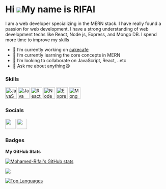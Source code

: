 

<!--
**Mohamed-Rifai/Mohamed-Rifai** is a ✨ _special_ ✨ repository because its `README.md` (this file) appears on your GitHub profile.

Here are some ideas to get you started:

 ...
-  ...
-  ...
- 🤔 I’m looking for help with ...
-  ...
- 📫 How to reach me: ...
- 😄 Pronouns: ...
- ⚡ Fun fact: ...
-->


Hi ![](https://user-images.githubusercontent.com/18350557/176309783-0785949b-9127-417c-8b55-ab5a4333674e.gif)My name is RIFAI
=============================================================================================================================

I am a web developer specializing in the MERN stack. I have really found a passion for web development. I have a strong understanding of web development techs like React, Node js, Express, and Mongo DB. I spend more time to improve my skills

*  🔭 I’m currently working on [cakecafe](http://github.com/Mohamed-Rifai/E-comerce_project)
* 🌱 I’m currently learning the core concepts in MERN
* 👯 I’m looking to collaborate on JavaScript, React, ..etc
* 💬 Ask me about anything😄


### Skills


<p align="left">
<a href="https://developer.mozilla.org/en-US/docs/Web/JavaScript" target="_blank" rel="noreferrer"><img src="https://raw.githubusercontent.com/danielcranney/readme-generator/main/public/icons/skills/javascript-colored.svg" width="36" height="36" alt="JavaScript" /></a>
<a href="https://www.oracle.com/java/" target="_blank" rel="noreferrer"><img src="https://raw.githubusercontent.com/danielcranney/readme-generator/main/public/icons/skills/java-colored.svg" width="36" height="36" alt="Java" /></a>
<a href="https://reactjs.org/" target="_blank" rel="noreferrer"><img src="https://raw.githubusercontent.com/danielcranney/readme-generator/main/public/icons/skills/react-colored.svg" width="36" height="36" alt="React" /></a>
<a href="https://nodejs.org/en/" target="_blank" rel="noreferrer"><img src="https://raw.githubusercontent.com/danielcranney/readme-generator/main/public/icons/skills/nodejs-colored.svg" width="36" height="36" alt="NodeJS" /></a>
<a href="https://expressjs.com/" target="_blank" rel="noreferrer"><img src="https://raw.githubusercontent.com/danielcranney/readme-generator/main/public/icons/skills/express-colored-dark.svg" width="36" height="36" alt="Express" /></a>
<a href="https://www.mongodb.com/" target="_blank" rel="noreferrer"><img src="https://raw.githubusercontent.com/danielcranney/readme-generator/main/public/icons/skills/mongodb-colored.svg" width="36" height="36" alt="MongoDB" /></a>
</p>


### Socials

<p align="left"> <a href="https://www.github.com/Mohamed-Rifai" target="_blank" rel="noreferrer"><img src="https://raw.githubusercontent.com/danielcranney/readme-generator/main/public/icons/socials/github-dark.svg" width="32" height="32" /></a> <a href="https://www.linkedin.com/in/rifai-c-k-2158a1249/" target="_blank" rel="noreferrer"><img src="https://raw.githubusercontent.com/danielcranney/readme-generator/main/public/icons/socials/linkedin.svg" width="32" height="32" /></a></p>

### Badges

<b>My GitHub Stats</b>

<a href="http://www.github.com/Mohamed-Rifai"><img src="https://github-readme-stats.vercel.app/api?username=Mohamed-Rifai&show_icons=true&hide=&count_private=true&title_color=0891b2&text_color=14b8a6&icon_color=a855f7&bg_color=000000&hide_border=true&show_icons=true" alt="Mohamed-Rifai's GitHub stats" /></a>

<a href="http://www.github.com/Mohamed-Rifai"><img src="https://github-readme-streak-stats.herokuapp.com/?user=Mohamed-Rifai&stroke=14b8a6&background=000000&ring=0891b2&fire=0891b2&currStreakNum=14b8a6&currStreakLabel=0891b2&sideNums=14b8a6&sideLabels=14b8a6&dates=14b8a6&hide_border=true" /></a>

<a href="https://github.com/Mohamed-Rifai" align="left"><img src="https://github-readme-stats.vercel.app/api/top-langs/?username=Mohamed-Rifai&langs_count=10&title_color=0891b2&text_color=14b8a6&icon_color=a855f7&bg_color=000000&hide_border=true&locale=en&custom_title=Top%20%Languages" alt="Top Languages" /></a>
